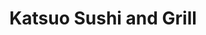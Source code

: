 ---
layout: place
title: "Katsuo Sushi and Grill"
permalink: /california/hayward/katsuo-sushi-and-grill.html
stateAbbr: CA
stateName: California
cityName: Hayward
place_id: ChIJ5Raq63yXj4ARPQEYflsBJNk
photos:
  - name: >-
      places/ChIJ5Raq63yXj4ARPQEYflsBJNk/photos/AeeoHcLVuL4GWF0gctF8FQKrAnPgsiZ47GjMqeEKPNCmebPjHlNcdEYqeQJuIhrz4zANX8hWbb6mnvEbuKX2MVIM922rBB_0lqhtLUVu-t_aGY-S6B3PYNmYNpaB1wj54ZB_sj_PwXVWsYOlH-ql6-zONyOjbb23IhYeG3I0hzxyvR5PMkwZi3mr6TVxyjte1_pLlP3UQb4mo5J_SzTnj10fLiI7k-tqRPNeF5FJASMS2FxweZCGWhB7iXg6-_iNOESDopKk9XzpmuFcZYJOx-H6I3lrhGHzcBt2UI0nc8mihBG-hZGhpWdZ4bOzfHTH4CEAYZsGU-hrIHCBPHnwp4qb30mXAL3Wr-ZKz6wopP-mpKms7uugcWcDIxEkmOkVLI7wluMgvsHfxM0RXzy55WtxQd2SOAjhlbFKT7RNN_6yjiXzvQ
    widthPx: 4032
    heightPx: 3024
    authorAttributions:
      - displayName: Moe Lwin
        uri: https://maps.google.com/maps/contrib/100707389257696164431
        photoUri: >-
          https://lh3.googleusercontent.com/a-/ALV-UjU9VZ5488TqVYZutA5N_dF488cyT0tRc3D59SWKn-oLwY2TSNAG=s100-p-k-no-mo
    flagContentUri: >-
      https://www.google.com/local/imagery/report/?cb_client=maps_api_places.places_api&image_key=!1e10!2sCIHM0ogKEICAgIC_zOaEYQ&hl=en-US
    googleMapsUri: >-
      https://www.google.com/maps/place//data=!3m4!1e2!3m2!1sCIHM0ogKEICAgIC_zOaEYQ!2e10!4m2!3m1!1s0x808f977cebaa16e5:0xd924015b7e18013d
  - name: >-
      places/ChIJ5Raq63yXj4ARPQEYflsBJNk/photos/AeeoHcLdXxC7XN6jLQLc_J7EbyUdURS0dbjI3S6AGRwECtq9uFovgWx1kNVR730X0j13lniiJhcMrC6a2yqICQljf0QE8vqLsJpBOgzp0uZoE5Zjl3Yugt5iZRHhs8NqXI_AmaEkSn_WT4tdl4Fc6ENKIL48v6d2B3EkehfcHOMXt2-TGcdUAUpBZjzu-YFpdoQ7KScsq0qa_Y3CPx89Y5iKvDnzKW7oQkAF9gGblketJvnox_kLOxOzBt9cFkc1_qEIYbCArpYb3iIkbdjTDyR4ztf9LewuP3XFAr7tU09R3EJuSbKbvG7AtSuv0qoqdGBDtDvcy_E7MsxkGVnUsIDZy4Caig-XRII2xn3AMNxu3yKgS4N3wirMT9VD6ZJThtyDO-leAznHniKxwZB-yedqTol_Kju9pmAaIGm3jL6SXps
    widthPx: 4032
    heightPx: 3024
    authorAttributions:
      - displayName: Moe Lwin
        uri: https://maps.google.com/maps/contrib/100707389257696164431
        photoUri: >-
          https://lh3.googleusercontent.com/a-/ALV-UjU9VZ5488TqVYZutA5N_dF488cyT0tRc3D59SWKn-oLwY2TSNAG=s100-p-k-no-mo
    flagContentUri: >-
      https://www.google.com/local/imagery/report/?cb_client=maps_api_places.places_api&image_key=!1e10!2sCIHM0ogKEICAgIC_zOaEUQ&hl=en-US
    googleMapsUri: >-
      https://www.google.com/maps/place//data=!3m4!1e2!3m2!1sCIHM0ogKEICAgIC_zOaEUQ!2e10!4m2!3m1!1s0x808f977cebaa16e5:0xd924015b7e18013d
  - name: >-
      places/ChIJ5Raq63yXj4ARPQEYflsBJNk/photos/AeeoHcJRgcPLgjQtLvmwSPJ9nHf9pNlpGffg5hTf0BAlx_NB0qh7PhIqykMcADgnCpgbqNGxzdMuiQmek4IbYWU1T6sJoR57jzHb0uCmnGRa05w83YmiYq1VR8MONwFiLlfe9Cf7YcqBzUKOvF2UHNIyXoZDHkjtGNUANTDTsXZvcmy0oPOowLXs5zipzNdttkffyWkgjeiNJI8Eh7vcXkEfbVRbVYjiyUOHMKhdeV0Gy_gcKNF2a_cZv3N5KJB5WFdhbLJ-4bNCEZw1gAWav6VpvPHuQmgxaK3x1xJ-04rnDL89g9gIHMuWxrHRJd4sIETPhEs7V0h9N1E0JGc3OWkUk6VQglPXNRKmwDzMmyEZb7LxaEsonB-VrDjJMmqYzmFImXsZxRwnEI5qNiOyR0a3qDSLrf9N1LhQaprQq_IcfrKj_1s8
    widthPx: 4000
    heightPx: 3000
    authorAttributions:
      - displayName: B Mbochi
        uri: https://maps.google.com/maps/contrib/116919493686276866856
        photoUri: >-
          https://lh3.googleusercontent.com/a/ACg8ocLS_Q4zr3kKqhKJzpAfA2ysfg4Srt0ibZDMMB-xkVJm-Lvr6Q=s100-p-k-no-mo
    flagContentUri: >-
      https://www.google.com/local/imagery/report/?cb_client=maps_api_places.places_api&image_key=!1e10!2sCIHM0ogKEICAgIDXprX_qQE&hl=en-US
    googleMapsUri: >-
      https://www.google.com/maps/place//data=!3m4!1e2!3m2!1sCIHM0ogKEICAgIDXprX_qQE!2e10!4m2!3m1!1s0x808f977cebaa16e5:0xd924015b7e18013d
  - name: >-
      places/ChIJ5Raq63yXj4ARPQEYflsBJNk/photos/AeeoHcI_MbjI4ZF8coDBDNebN5ZTrT96jO2QOUegllOk8__LQlke39NRIM6hChP2-tvGBz9H1UzftjUcKY2dDXyNBayMXXVmQ3NqrXYlZwE9MCVYbhw-r2Yt5a-cmaRCOX392DJuxjYCanp3EerhxQmXNj2DSEV1BVqonJV386zcbvJNt2VuoC75xW9PE6cxSxAl_Z20oVxixZcaQs_sgbOIXxuoXK6Nv1IV17H4gMwKPK4aR-bda3WMWiDYnfI3L1ltR9ckGR6utiz9BU_qVZ_WpL4y0leRPh1ZVwsrgAkNn_f8NR1HfZkaUUJfKbIzOyc-8v164K0RJHaU49Ip1rPd6mGivRuTy8r2husoMclJ9wRu-eoQ8eXu1DI02J8ecaky5rWx8J4uQI9FJhJDqDozBXcnWLCQ8NXB1ILHdGP9WkbJ_3Tv
    widthPx: 4032
    heightPx: 3024
    authorAttributions:
      - displayName: Colin Rajah
        uri: https://maps.google.com/maps/contrib/109681698223301718872
        photoUri: >-
          https://lh3.googleusercontent.com/a-/ALV-UjVcUZKC9Gmk1_9Io_KQ8wBW9RYq-Lnx1_Eln5V94LeDSBZgzQVD9w=s100-p-k-no-mo
    flagContentUri: >-
      https://www.google.com/local/imagery/report/?cb_client=maps_api_places.places_api&image_key=!1e10!2sCIHM0ogKEICAgIDHn4XJ8gE&hl=en-US
    googleMapsUri: >-
      https://www.google.com/maps/place//data=!3m4!1e2!3m2!1sCIHM0ogKEICAgIDHn4XJ8gE!2e10!4m2!3m1!1s0x808f977cebaa16e5:0xd924015b7e18013d
  - name: >-
      places/ChIJ5Raq63yXj4ARPQEYflsBJNk/photos/AeeoHcKBjgIneOFDywXGxeGw7NEu5-8PH6_jsVMsrTpanckI7xxJlSIUblmJnpz83oMsfqx4SBgxspELVY_HVL6ctIlqydQPSFVUeYdCBB1qANKXvxAqCy4D4PD9JS3oUBlbz1WrXMhmV0L7kE7HzM3iDIZq3Fi6VNjYypUNE7IvhsCajAABMxsVmtVa61T_TxWRIhGLvF4i7JWqbp2Dvjw4piX-LpJClUxrMVblczwyv7T-kSxbVRGX-TCB0Tg6m8i4ZH9NR8S8Fkdgn__A_C4CtdbausHQkzxyy-0jfQhm7F1CH7kzU_fjLfTByKibPPyBIMPGnIHm086yW4I53M1MrfkpKajibkBSiAhrcn7eXpCj_plepanyhb7JKiqmLLcbJpjG-IP3iN9ocGTM3P3OtcC3rcYcTXjMGteb4ccyNnEtmTW9
    widthPx: 4032
    heightPx: 3024
    authorAttributions:
      - displayName: Colin Rajah
        uri: https://maps.google.com/maps/contrib/109681698223301718872
        photoUri: >-
          https://lh3.googleusercontent.com/a-/ALV-UjVcUZKC9Gmk1_9Io_KQ8wBW9RYq-Lnx1_Eln5V94LeDSBZgzQVD9w=s100-p-k-no-mo
    flagContentUri: >-
      https://www.google.com/local/imagery/report/?cb_client=maps_api_places.places_api&image_key=!1e10!2sCIHM0ogKEICAgIDHn4XzhwE&hl=en-US
    googleMapsUri: >-
      https://www.google.com/maps/place//data=!3m4!1e2!3m2!1sCIHM0ogKEICAgIDHn4XzhwE!2e10!4m2!3m1!1s0x808f977cebaa16e5:0xd924015b7e18013d
  - name: >-
      places/ChIJ5Raq63yXj4ARPQEYflsBJNk/photos/AeeoHcIdqSA8qxQ3XDaOdAmPZoXF_YXTrEziLFhZluhWixEMN8O27qaMaHHnJHF4T5eELcaW9J6ra7ZiJ4acptdL4ohwfexoPmzLFkRtX7Htl91RGazQ5qxU3RmbsRNbU4UIbqJsXkFMc51-UzhZ06CuPpPg7AsZxJg1b5f7ebU8qQsSMyQMu4bP1FKwGXt7JXchqxbFznK2Ec4yRhXqFgQ4OCtW1yO-o94DtXlSdZpyl7yGEYmmVbwXUnVmYklhtBACxNSQ-7wTgAyUwbAJadpXCP0v4hCwCjp7J-WsWDbxstbScu0VfQjknPKselKyO0CeMIrANV1j3XWM_zc4ZNna2SeUTPKEFo6v8s_dpneizwQmx1UwqJ4xdwemfEE5JKU0BQEBp4lXY1b18c7UvA0qWzw0YLKvmlnedpvX2OQZC-bEeL8J
    widthPx: 4800
    heightPx: 3600
    authorAttributions:
      - displayName: soolly 357
        uri: https://maps.google.com/maps/contrib/101297124254525993672
        photoUri: >-
          https://lh3.googleusercontent.com/a-/ALV-UjVV4caldfFlXRqMPg5zdkHvRpbqSoFvUQXAlWpoctjQWjd7V3LS=s100-p-k-no-mo
    flagContentUri: >-
      https://www.google.com/local/imagery/report/?cb_client=maps_api_places.places_api&image_key=!1e10!2sCIHM0ogKEICAgIDb1r2wowE&hl=en-US
    googleMapsUri: >-
      https://www.google.com/maps/place//data=!3m4!1e2!3m2!1sCIHM0ogKEICAgIDb1r2wowE!2e10!4m2!3m1!1s0x808f977cebaa16e5:0xd924015b7e18013d
  - name: >-
      places/ChIJ5Raq63yXj4ARPQEYflsBJNk/photos/AeeoHcLj8ynffs8xEsvc0R0XMW6o389511nA3z3daeY0PkU4AYjGKO-dFhYq9WLs1C2d7JpojFFdYSoAn5kx0RqIKVJcMFgWjxG4V_Fa9zoUtybhxza-ZgzF-KrASkn4Zj9Vze_Zm367eS1OI0w8P3l-86j1zwITCJhpEQiE82UBHnwPwKpZLeqYqZSpVIGD-_un8WhsPpq7nvNkHnj1oyyQXtt6b_OX6A-au_B_VBF4SmJKhIUim20VSZ1u5_g3GGdBjJf-QFNb9dviOGqtrZEUaBUcDS70wGAzL7vdECtPTOlc2FwTxsc2bGMlKCTbcS9gaTm7fmhycGCBtfKwVJ67i4o4CmsOkR-MN3CU16y-xiM2_KlAJTQJIiHeGbBAv2vPQi9DM4zRH6Z5TEv21WwQiB1LRxK2_pSRcfaTPWuWjpg
    widthPx: 3072
    heightPx: 4080
    authorAttributions:
      - displayName: EVA ALCALA
        uri: https://maps.google.com/maps/contrib/113855654046104383451
        photoUri: >-
          https://lh3.googleusercontent.com/a-/ALV-UjWck61oBydfGhkJwjZoSZcJeoMG6BPBtM5J_2LEt3V28Jx2wdA-aA=s100-p-k-no-mo
    flagContentUri: >-
      https://www.google.com/local/imagery/report/?cb_client=maps_api_places.places_api&image_key=!1e10!2sCIHM0ogKEICAgICl2frzeQ&hl=en-US
    googleMapsUri: >-
      https://www.google.com/maps/place//data=!3m4!1e2!3m2!1sCIHM0ogKEICAgICl2frzeQ!2e10!4m2!3m1!1s0x808f977cebaa16e5:0xd924015b7e18013d
  - name: >-
      places/ChIJ5Raq63yXj4ARPQEYflsBJNk/photos/AeeoHcJuuUNl4ZJWcMoj6w9Vm1t8nOSXV81UCbZI_4UJlSlwKGHZK0KJYvO6r5jPGl44RTi9Wm7ZIwnjkl4GCZzfNjY_lTsR1WOA6n95sh5iCJ1yfLglxBViA2-Vivo5MQqN6iAFKZkI7BSeeoNq5zOn2gqGgNXCMs7AVkUW-DqN1GWINlQ-8FpY0NgCBgZejHrOV3ERJ5ywGfD3whXxG7aFgJx_zD-RnGzS1ZnOU5VenVm6UBvMSu2q-TftyK_gQWgNQt3WXt3yEmqOK9bxTl1buuhrPOuVZoDUfqlcaIefHzw-U3hnDPr5iXIg9nlOJ3QxrpyIB3ODVVL5945vQT0xhEix6tQI_bm4fC_wuev21zG25a9lPDix8uct1CKdas4WT40XnW6f7Pp3rLvhO_LN4flSHyH9yQgpwwSA2GXAEUSPwSGa
    widthPx: 4032
    heightPx: 3024
    authorAttributions:
      - displayName: Moe Lwin
        uri: https://maps.google.com/maps/contrib/100707389257696164431
        photoUri: >-
          https://lh3.googleusercontent.com/a-/ALV-UjU9VZ5488TqVYZutA5N_dF488cyT0tRc3D59SWKn-oLwY2TSNAG=s100-p-k-no-mo
    flagContentUri: >-
      https://www.google.com/local/imagery/report/?cb_client=maps_api_places.places_api&image_key=!1e10!2sCIHM0ogKEICAgIC_zOaEsQE&hl=en-US
    googleMapsUri: >-
      https://www.google.com/maps/place//data=!3m4!1e2!3m2!1sCIHM0ogKEICAgIC_zOaEsQE!2e10!4m2!3m1!1s0x808f977cebaa16e5:0xd924015b7e18013d
  - name: >-
      places/ChIJ5Raq63yXj4ARPQEYflsBJNk/photos/AeeoHcKRoK5fdDLcVh7Dpu5OvtGHfaRZlngQgb1vlTwKEIBRafmsxzELwfMBbA7EKH5dfImwa5LijEJts400dam-rYDaBr7qFx4xD-Jj1lyXhKebmSLk_i6EnGytDDNz8AsE9N_y1vxCnmeA9toxp9wUTrMWsqr_E0IhyrTmk-8ba5iOP8Pj2rf0L-CknAR4j46Wfow1cq5VqlfrSxpykbu0vahioHpaFiSlfR2vxehtaGbax3zusAWxUHX-XFxyRKLjxKpXqQ4aBkJSkJF2NH0zdZPnQ47sZhMIURngHKDeAKAW_q5ZQR44-sOlJYeOIA4wcf5drRZZ5Zq5wSN3J3AcNk-dQrmZzYqDKexmgwoS59xB6EFV1U2SDpxrlOQpkNVBjSUhRxKB0Q5nrf6zet9punxTXlSr4fmjjBmrXPpIIfmUig
    widthPx: 4800
    heightPx: 3600
    authorAttributions:
      - displayName: soolly 357
        uri: https://maps.google.com/maps/contrib/101297124254525993672
        photoUri: >-
          https://lh3.googleusercontent.com/a-/ALV-UjVV4caldfFlXRqMPg5zdkHvRpbqSoFvUQXAlWpoctjQWjd7V3LS=s100-p-k-no-mo
    flagContentUri: >-
      https://www.google.com/local/imagery/report/?cb_client=maps_api_places.places_api&image_key=!1e10!2sCIHM0ogKEICAgIDb1r2wIw&hl=en-US
    googleMapsUri: >-
      https://www.google.com/maps/place//data=!3m4!1e2!3m2!1sCIHM0ogKEICAgIDb1r2wIw!2e10!4m2!3m1!1s0x808f977cebaa16e5:0xd924015b7e18013d
  - name: >-
      places/ChIJ5Raq63yXj4ARPQEYflsBJNk/photos/AeeoHcLa2csq32z_ajdEBfsGpxTyP7C45Mz65PSLFL2kOtyidpQNwvZ2taVbM3nVEe2f2-8SbTynR3dtbG3Ynj4FQjAN0A-hJCpONny2arPSdf9AAFy8-6pIh-te3qrMCnQVfmSeAm5trh3m2cAlEsgw166TM_zpth0odq_Oog802jBDAEdetGVRRTqDXqSdq9vajO1yHV59BUvgOQUJBKmPhtihZhmC8w6YybNGbBsISrLhUK3zrqnC9QhMffF5vdt5ibhwQSqnZrt7J6nGcT88tML-OM78Y-UU_bqfySFeqxfqVs6n6G8oaInPw9CuTcBXLFRLg-zKorJF8vJE5NWHoYLqfZfcsVm1FVQDwByJdAKE84KookCoViLOAXmfn-VNAY0fAHR5_SNbthxbzXbys8JZhFOb9hBAEj-UmpSjSfg7DD2A
    widthPx: 1080
    heightPx: 1920
    authorAttributions:
      - displayName: Alina Sordo
        uri: https://maps.google.com/maps/contrib/113091885662578733377
        photoUri: >-
          https://lh3.googleusercontent.com/a-/ALV-UjVJSB6tPlLcMh84LSPhL15shbWlaK1gx5qN_9wYFNGnyMRN6pwSLA=s100-p-k-no-mo
    flagContentUri: >-
      https://www.google.com/local/imagery/report/?cb_client=maps_api_places.places_api&image_key=!1e10!2sCIHM0ogKEICAgIDCyNm56QE&hl=en-US
    googleMapsUri: >-
      https://www.google.com/maps/place//data=!3m4!1e2!3m2!1sCIHM0ogKEICAgIDCyNm56QE!2e10!4m2!3m1!1s0x808f977cebaa16e5:0xd924015b7e18013d
address: 28569 Hesperian Blvd, Hayward, CA 94545, USA
street: 28569 Hesperian Blvd
city: Hayward
state: CA
zip: '94545'
country: USA
neighborhood: Eden Shores
latitude: '37.614013'
longitude: '-122.087972'
accessibility_options:
  wheelchairAccessibleParking: true
  wheelchairAccessibleEntrance: true
  wheelchairAccessibleSeating: true
business_status: OPERATIONAL
name: Katsuo Sushi and Grill
google_maps_links:
  directionsUri: >-
    https://www.google.com/maps/dir//''/data=!4m7!4m6!1m1!4e2!1m2!1m1!1s0x808f977cebaa16e5:0xd924015b7e18013d!3e0
  placeUri: https://maps.google.com/?cid=15646632497861099837
  writeAReviewUri: >-
    https://www.google.com/maps/place//data=!4m3!3m2!1s0x808f977cebaa16e5:0xd924015b7e18013d!12e1
  reviewsUri: >-
    https://www.google.com/maps/place//data=!4m4!3m3!1s0x808f977cebaa16e5:0xd924015b7e18013d!9m1!1b1
  photosUri: >-
    https://www.google.com/maps/place//data=!4m3!3m2!1s0x808f977cebaa16e5:0xd924015b7e18013d!10e5
primary_type: Japanese Restaurant
opening_hours:
  regular: null
  current: null
secondary_opening_hours:
  regular:
    weekdayDescriptions: null
    type: null
  current:
    weekdayDescriptions: null
    type: null
phone: (510) 963-5921
price_level: PRICE_LEVEL_MODERATE
price_range: $10 &ndash; $20
rating: '4.3'
rating_count: 205
website: http://www.katsuosushigrill.com/
description: null
reviews: null
parking_options: null
payment_options: null
allow_dogs: null
curbside_pickup: null
delivery: null
dine_in: null
good_for_children: null
good_for_groups: null
good_for_sports: null
live_music: null
menu_for_children: null
outdoor_seating: null
reservable: null
restroom: null
serves_beer: null
serves_breakfast: null
serves_brunch: null
serves_cocktails: null
serves_coffee: null
serves_dinner: null
serves_dessert: null
serves_lunch: null
serves_vegetarian_food: null
serves_wine: null
takeout: null

---